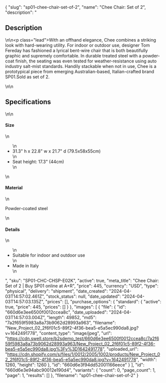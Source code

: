 {
  "slug": "sp01-chee-chair-set-of-2",
  "name": "Chee Chair: Set of 2",
  "description": "<h2>Description</h2>\n<!-- split -->\n<p class=\"lead\">With an offhand elegance, Chee combines a striking look with hard-wearing utility. For indoor or outdoor use, designer Tom Fereday has fashioned a lyrical bent-wire chair that is both beautifully graphic and supremely comfortable. In durable treated steel with a powder-coat finish, the seating was even tested for weather-resistance using auto industry salt-mist standards. Handily stackable when not in use, Chee is a prototypical piece from emerging Australian-based, Italian-crafted brand SP01.Sold as set of 2.</p>\n<!-- split -->\n<h2>Specifications</h2>\n<!-- split -->\n<h4>Size</h4>\n<ul>\n<li>31.3\" h x 22.8\" w x 21.7\" d (79.5x58x55cm)</li>\n<li>Seat height: 17.3\" (44cm)</li>\n</ul>\n<h4>Material</h4>\n<p>Powder-coated steel</p>\n<h4>Details</h4>\n<ul>\n<li>Suitable for indoor and outdoor use</li>\n<li>Made in Italy</li>\n</ul>",
  "sku": "SP01-CHC-CHSP-E02K",
  "active": true,
  "meta_title": "Chee Chair: Set of 2 | Buy SP01 online at A+R",
  "price": 445,
  "currency": "USD",
  "type": "physical",
  "delivery": "shipment",
  "date_created": "2024-04-03T14:57:02.461Z",
  "stock_status": null,
  "date_updated": "2024-04-03T14:57:03.135Z",
  "prices": [],
  "purchase_options": {
    "standard": {
      "active": true,
      "price": 445,
      "prices": []
    }
  },
  "images": [
    {
      "file": {
        "id": "660d6e3ee6500f0012ccea8c",
        "date_uploaded": "2024-04-03T14:57:03.004Z",
        "length": 49852,
        "md5": "7a2f659f5983a8a73b9062d28993a963",
        "filename": "New_Project_02_2f6f01c5-89f2-4f36-bea5-e5a5ec990da8.jpg?v=1642491778",
        "content_type": "image/jpeg",
        "url": "https://cdn.swell.store/b2sdemo_test/660d6e3ee6500f0012ccea8c/7a2f659f5983a8a73b9062d28993a963/New_Project_02_2f6f01c5-89f2-4f36-bea5-e5a5ec990da8.jpg%3Fv%3D1642491778",
        "uploaded_url": "https://cdn.shopify.com/s/files/1/0012/2005/1002/products/New_Project_02_2f6f01c5-89f2-4f36-bea5-e5a5ec990da8.jpg?v=1642491778",
        "width": 1260,
        "height": 1260
      },
      "id": "660d6e3f94dd52001166eece"
    }
  ],
  "id": "660d6e3e94abc90012e190d4",
  "variants": {
    "count": 0,
    "page_count": 1,
    "page": 1,
    "results": []
  },
  "filename": "sp01-chee-chair-set-of-2"
}